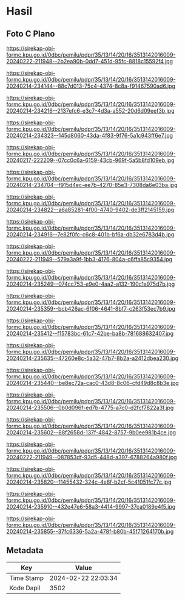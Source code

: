 # Hasil

## Foto C Plano

https://sirekap-obj-formc.kpu.go.id/0dbc/pemilu/pdpr/35/13/14/20/16/3513142016009-20240222-211948--2b2ea90b-0dd7-451d-95fc-8818c15592f4.jpg

https://sirekap-obj-formc.kpu.go.id/0dbc/pemilu/pdpr/35/13/14/20/16/3513142016009-20240214-234144--88c7d013-75c4-4374-8c8a-f91467590ad6.jpg

https://sirekap-obj-formc.kpu.go.id/0dbc/pemilu/pdpr/35/13/14/20/16/3513142016009-20240214-234216--2137efc6-e3c7-4d3a-a552-20d6d09eef3b.jpg

https://sirekap-obj-formc.kpu.go.id/0dbc/pemilu/pdpr/35/13/14/20/16/3513142016009-20240214-234323--145d8060-43da-4f83-9f76-5a1c943ff6e7.jpg

https://sirekap-obj-formc.kpu.go.id/0dbc/pemilu/pdpr/35/13/14/20/16/3513142016009-20240217-222209--07cc0c6a-6159-43cb-969f-5a5b8fd109eb.jpg

https://sirekap-obj-formc.kpu.go.id/0dbc/pemilu/pdpr/35/13/14/20/16/3513142016009-20240214-234704--f915d4ec-ee7b-4270-85e3-7308da6e03ba.jpg

https://sirekap-obj-formc.kpu.go.id/0dbc/pemilu/pdpr/35/13/14/20/16/3513142016009-20240214-234822--a6a85281-4f00-4740-9402-de3ff2145159.jpg

https://sirekap-obj-formc.kpu.go.id/0dbc/pemilu/pdpr/35/13/14/20/16/3513142016009-20240214-234916--7e82f0fc-c6c8-401b-bf6a-db32e6783d4b.jpg

https://sirekap-obj-formc.kpu.go.id/0dbc/pemilu/pdpr/35/13/14/20/16/3513142016009-20240222-211949--579a3a9f-1bb3-4176-804a-c6ffa85c9354.jpg

https://sirekap-obj-formc.kpu.go.id/0dbc/pemilu/pdpr/35/13/14/20/16/3513142016009-20240214-235249--074cc753-e9e0-4aa2-a132-190c1a975d7b.jpg

https://sirekap-obj-formc.kpu.go.id/0dbc/pemilu/pdpr/35/13/14/20/16/3513142016009-20240214-235359--bcb426ac-6f06-4641-8bf7-c263f53ec7b9.jpg

https://sirekap-obj-formc.kpu.go.id/0dbc/pemilu/pdpr/35/13/14/20/16/3513142016009-20240214-235412--f15783bc-61c7-42be-ba8b-781688632407.jpg

https://sirekap-obj-formc.kpu.go.id/0dbc/pemilu/pdpr/35/13/14/20/16/3513142016009-20240214-235635--47260e8c-5a32-47b7-8b2a-a2412dbea230.jpg

https://sirekap-obj-formc.kpu.go.id/0dbc/pemilu/pdpr/35/13/14/20/16/3513142016009-20240214-235440--be8ec72a-cac0-43d8-8c06-cfd49d8c8b3e.jpg

https://sirekap-obj-formc.kpu.go.id/0dbc/pemilu/pdpr/35/13/14/20/16/3513142016009-20240214-235506--0b0d096f-ed7b-4775-a7c0-d2fcf7822a3f.jpg

https://sirekap-obj-formc.kpu.go.id/0dbc/pemilu/pdpr/35/13/14/20/16/3513142016009-20240214-235602--88f2658d-137f-4842-8757-9b0ee981b4ce.jpg

https://sirekap-obj-formc.kpu.go.id/0dbc/pemilu/pdpr/35/13/14/20/16/3513142016009-20240222-211949--087853df-93d5-448d-a397-6788264a980f.jpg

https://sirekap-obj-formc.kpu.go.id/0dbc/pemilu/pdpr/35/13/14/20/16/3513142016009-20240214-235820--11455432-324c-4e8f-b2cf-5c41051fc77c.jpg

https://sirekap-obj-formc.kpu.go.id/0dbc/pemilu/pdpr/35/13/14/20/16/3513142016009-20240214-235910--432e47e6-58a3-4414-9997-37ca0189e4f5.jpg

https://sirekap-obj-formc.kpu.go.id/0dbc/pemilu/pdpr/35/13/14/20/16/3513142016009-20240214-235855--37fc6336-5a2a-478f-b80b-45f71264170b.jpg


## Metadata

| Key        | Value               |
| ---------- | ------------------- |
| Time Stamp | 2024-02-22 22:03:34 |
| Kode Dapil | 3502                |



